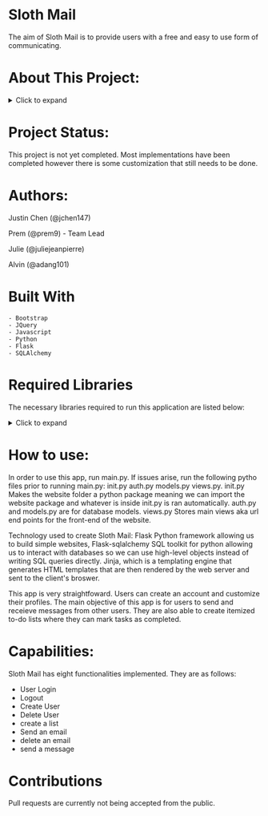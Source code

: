 # Sloth Mail

The aim of Sloth Mail is to provide users with a free and easy to use form of communicating.  

# About This Project:

<details>
  <summary>Click to expand</summary>

</details>


# Project Status:
This project is not yet completed. Most implementations have been completed however there is some customization that still needs to be  done. 

# Authors:
 Justin Chen (@jchen147)
 
 Prem (@prem9) - Team Lead
 
 Julie (@juliejeanpierre)
 
 Alvin (@adang101)
 
 # Built With
    - Bootstrap
    - JQuery
    - Javascript
    - Python 
    - Flask
    - SQLAlchemy
    
 # Required Libraries
 
 The necessary libraries required to run this application are listed below:
 <details>
  <summary>Click to expand</summary>
 Package                       Version
----------------------------- ---------------
alabaster                     0.7.12

  anaconda-client               1.11.1

  anaconda-navigator            2.4.0

  anaconda-project              0.11.1

  anyio                         3.5.0

  appdirs                       1.4.4

  argon2-cffi                   21.3.0

  argon2-cffi-bindings          21.2.0

  arrow                         1.2.3

  astroid                       2.14.2

  astropy                       5.1

  asttokens                     2.0.5

  atomicwrites                  1.4.0

  attrs                         22.1.0

  Automat                       20.2.0

  autopep8                      1.6.0

  Babel                         2.11.0

  backcall                      0.2.0

  backports.functools-lru-cache 1.6.4

  backports.tempfile            1.0

  backports.weakref             1.0.post1

  bcrypt                        3.2.0

  beautifulsoup4                4.11.1

  binaryornot                   0.4.4

  black                         22.6.0

  bleach                        4.1.0

  bokeh                         2.4.3

  Bottleneck                    1.3.5

  brotlipy                      0.7.0

  certifi                       2022.12.7

  cffi                          1.15.1

  chardet                       4.0.0

  charset-normalizer            2.0.4

  click                         8.0.4

  cloudpickle                   2.0.0

  clyent                        1.2.2

  colorama                      0.4.6

  colorcet                      3.0.1

  comm                          0.1.2

  conda                         23.1.0

  conda-build                   3.23.3

  conda-content-trust           0.1.3

  conda-pack                    0.6.0

  conda-package-handling        2.0.2

  conda_package_streaming       0.7.0

  conda-repo-cli                1.0.27

  conda-token                   0.4.0

  conda-verify                  3.4.2

  constantly                    15.1.0

  contourpy                     1.0.5

  cookiecutter                  1.7.3

  cryptography                  39.0.1

  cssselect                     1.1.0

  cycler                        0.11.0

  cytoolz                       0.12.0

  daal4py                       2023.0.2

  dask                          2022.7.0

  datashader                    0.14.4

  datashape                     0.5.4

  debugpy                       1.5.1

  decorator                     5.1.1

  defusedxml                    0.7.1

  diff-match-patch              20200713

  dill                          0.3.6

  distributed                   2022.7.0

  dnspython                     2.3.0

  docstring-to-markdown         0.11

  docutils                      0.18.1

  email-validator               2.0.0.post2

  entrypoints                   0.4

  et-xmlfile                    1.1.0

  executing                     0.8.3

  Faker                         18.6.2

  fastjsonschema                2.16.2

  filelock                      3.9.0

  flake8                        6.0.0

  Flask                         2.2.2

  Flask-Login                   0.6.2

  Flask-SQLAlchemy              3.0.3

  Flask-WTF                     1.1.1

  flit_core                     3.6.0

  fonttools                     4.25.0

  fsspec                        2022.11.0
future                        0.18.3
gensim                        4.3.0
glob2                         0.7
greenlet                      2.0.1
h5py                          3.7.0
HeapDict                      1.0.1
holoviews                     1.15.4
huggingface-hub               0.10.1
hvplot                        0.8.2
hyperlink                     21.0.0
idna                          3.4
imagecodecs                   2021.8.26
imageio                       2.26.0
imagesize                     1.4.1
imbalanced-learn              0.10.1
importlib-metadata            4.11.3
incremental                   21.3.0
inflection                    0.5.1
iniconfig                     1.1.1
intake                        0.6.7
intervaltree                  3.1.0
ipykernel                     6.19.2
ipython                       8.10.0
ipython-genutils              0.2.0
ipywidgets                    7.6.5
isort                         5.9.3
itemadapter                   0.3.0
itemloaders                   1.0.4
itsdangerous                  2.0.1
jedi                          0.18.1
jellyfish                     0.9.0
Jinja2                        3.1.2
jinja2-time                   0.2.0
jmespath                      0.10.0
joblib                        1.1.1
json5                         0.9.6
jsonschema                    4.17.3
jupyter                       1.0.0
jupyter_client                7.3.4
jupyter-console               6.6.2
jupyter_core                  5.2.0
jupyter-server                1.23.4
jupyterlab                    3.5.3
jupyterlab-pygments           0.1.2
jupyterlab_server             2.19.0
jupyterlab-widgets            1.0.0
keyring                       23.4.0
kiwisolver                    1.4.4
lazy-object-proxy             1.6.0
libarchive-c                  2.9
llvmlite                      0.39.1
locket                        1.0.0
lxml                          4.9.1
lz4                           3.1.3
Markdown                      3.4.1
MarkupSafe                    2.1.1
matplotlib                    3.7.0
matplotlib-inline             0.1.6
mccabe                        0.7.0
menuinst                      1.4.19
mistune                       0.8.4
mkl-fft                       1.3.1
mkl-random                    1.2.2
mkl-service                   2.4.0
mock                          4.0.3
mpmath                        1.2.1
msgpack                       1.0.3
multipledispatch              0.6.0
munkres                       1.1.4
mypy-extensions               0.4.3
navigator-updater             0.3.0
nbclassic                     0.5.2
nbclient                      0.5.13
nbconvert                     6.5.4
nbformat                      5.7.0
nest-asyncio                  1.5.6
networkx                      2.8.4
nltk                          3.7
notebook                      6.5.2
notebook_shim                 0.2.2
numba                         0.56.4
numexpr                       2.8.4
numpy                         1.23.5
numpydoc                      1.5.0
openpyxl                      3.0.10
packaging                     22.0
pandas                        1.5.3
pandocfilters                 1.5.0
panel                         0.14.3
param                         1.12.3
paramiko                      2.8.1
parsel                        1.6.0
parso                         0.8.3
partd                         1.2.0
pathlib                       1.0.1
pathspec                      0.10.3
patsy                         0.5.3
pep8                          1.7.1
pexpect                       4.8.0
pickleshare                   0.7.5
Pillow                        9.4.0
pip                           22.3.1
pkginfo                       1.8.3
platformdirs                  2.5.2
plotly                        5.9.0
pluggy                        1.0.0
ply                           3.11
pooch                         1.4.0
poyo                          0.5.0
prometheus-client             0.14.1
prompt-toolkit                3.0.36
Protego                       0.1.16
psutil                        5.9.0
ptyprocess                    0.7.0
pure-eval                     0.2.2
py                            1.11.0
pyasn1                        0.4.8
pyasn1-modules                0.2.8
pycodestyle                   2.10.0
pycosat                       0.6.4
pycparser                     2.21
pyct                          0.5.0
pycurl                        7.45.1
PyDispatcher                  2.0.5
pydocstyle                    6.3.0
pyerfa                        2.0.0
pyflakes                      3.0.1
Pygments                      2.11.2
PyHamcrest                    2.0.2
PyJWT                         2.4.0
pylint                        2.16.2
pylint-venv                   2.3.0
pyls-spyder                   0.4.0
PyNaCl                        1.5.0
pyodbc                        4.0.34
pyOpenSSL                     23.0.0
pyparsing                     3.0.9
PyQt5                         5.15.7
PyQt5-sip                     12.11.0
PyQtWebEngine                 5.15.4
pyrsistent                    0.18.0
PySocks                       1.7.1
pytest                        7.1.2
python-dateutil               2.8.2
python-lsp-black              1.2.1
python-lsp-jsonrpc            1.0.0
python-lsp-server             1.7.1
python-slugify                5.0.2
python-snappy                 0.6.1
pytoolconfig                  1.2.5
pytz                          2022.7
pyviz-comms                   2.0.2
PyWavelets                    1.4.1
pywin32                       305.1
pywin32-ctypes                0.2.0
pywinpty                      2.0.10
PyYAML                        6.0
pyzmq                         23.2.0
QDarkStyle                    3.0.2
qstylizer                     0.2.2
QtAwesome                     1.2.2
qtconsole                     5.4.0
QtPy                          2.2.0
queuelib                      1.5.0
regex                         2022.7.9
requests                      2.28.1
requests-file                 1.5.1
rope                          1.7.0
Rtree                         1.0.1
ruamel.yaml                   0.17.21
ruamel.yaml.clib              0.2.6
ruamel-yaml-conda             0.17.21
scikit-image                  0.19.3
scikit-learn                  1.2.1
scikit-learn-intelex          20230228.214818
scipy                         1.10.0
Scrapy                        2.8.0
seaborn                       0.12.2
Send2Trash                    1.8.0
service-identity              18.1.0
setuptools                    65.6.3
sip                           6.6.2
six                           1.16.0
smart-open                    5.2.1
sniffio                       1.2.0
snowballstemmer               2.2.0
sortedcontainers              2.4.0
soupsieve                     2.3.2.post1
Sphinx                        5.0.2
sphinxcontrib-applehelp       1.0.2
sphinxcontrib-devhelp         1.0.2
sphinxcontrib-htmlhelp        2.0.0
sphinxcontrib-jsmath          1.0.1
sphinxcontrib-qthelp          1.0.3
sphinxcontrib-serializinghtml 1.1.5
spyder                        5.4.1
spyder-kernels                2.4.1
SQLAlchemy                    1.4.39
stack-data                    0.2.0
statsmodels                   0.13.5
sympy                         1.11.1
tables                        3.7.0
tabulate                      0.8.10
TBB                           0.2
tblib                         1.7.0
tenacity                      8.0.1
terminado                     0.17.1
text-unidecode                1.3
textdistance                  4.2.1
threadpoolctl                 2.2.0
three-merge                   0.1.1
tifffile                      2021.7.2
tinycss2                      1.2.1
tldextract                    3.2.0
tokenizers                    0.11.4
toml                          0.10.2
tomli                         2.0.1
tomlkit                       0.11.1
toolz                         0.12.0
torch                         1.12.1
tornado                       6.1
tqdm                          4.64.1
traitlets                     5.7.1
transformers                  4.24.0
Twisted                       22.2.0
twisted-iocpsupport           1.0.2
typing_extensions             4.4.0
ujson                         5.4.0
Unidecode                     1.2.0
urllib3                       1.26.14
w3lib                         1.21.0
watchdog                      2.1.6
wcwidth                       0.2.5
webencodings                  0.5.1
websocket-client              0.58.0
Werkzeug                      2.2.2
whatthepatch                  1.0.2
wheel                         0.38.4
widgetsnbextension            3.5.2
win-inet-pton                 1.1.0
wincertstore                  0.2
wrapt                         1.14.1
WTForms                       3.0.1
xarray                        2022.11.0
xlwings                       0.29.1
yapf                          0.31.0
zict                          2.1.0
zipp                          3.11.0
zope.interface                5.4.0
zstandard                     0.19.0
</details>

# How to use:
In order to use this app, run main.py. If issues arise, run the following pytho files prior to running main.py: init.py auth.py models.py views.py.
init.py Makes the website folder a python package meaning we can import the website package and whatever is inside init.py is ran automatically. auth.py and models.py are for database models. views.py Stores main views aka url end points for the front-end of the website.

Technology used to create Sloth Mail: Flask Python framework allowing us to build simple websites, Flask-sqlalchemy SQL toolkit for python allowing us to interact with databases so we can use high-level objects instead of writing SQL queries directly. Jinja, which is a templating engine that generates HTML templates that are then rendered by the web server and sent to the client's broswer. 

This app is very straightfoward. Users can create an account and customize their profiles. The main objective of this app is for users to send and receieve messages from other users. They are also able to create itemized to-do lists where they can mark tasks as completed. 

# Capabilities:
Sloth Mail has eight functionalities implemented. 
They are as follows:
- User Login
- Logout 
- Create User
- Delete User
- create a list
- Send an email
- delete an email
- send a message

# Contributions
Pull requests are currently not being accepted from the public. 

